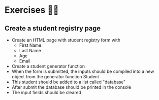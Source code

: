 # Exercises 🏋️‍♂️

## Create a student registry page

* Create an HTML page with student registry form with
  * First Name
  * Last Name
  * Age
  * Email
* Create a student generator function
* When the form is submitted, the inputs should be compiled into a new object from the generator function Student
* This student should be added to a list called "database"
* After submit the database should be printed in the console
* The input fields should be cleared
